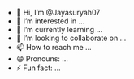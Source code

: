 - 👋 Hi, I’m @Jayasuryah07
- 👀 I’m interested in ...
- 🌱 I’m currently learning ...
- 💞️ I’m looking to collaborate on ...
- 📫 How to reach me ...
- 😄 Pronouns: ...
- ⚡ Fun fact: ...

<!---
Jayasuryah07/Jayasuryah07 is a ✨ special ✨ repository because its `README.md` (this file) appears on your GitHub profile.
You can click the Preview link to take a look at your changes.
ghjjjj
